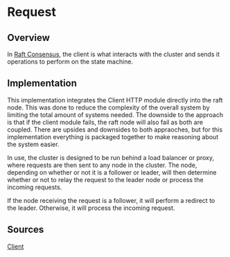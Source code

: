 # Request


## Overview

In [Raft Consensus](https://raft.github.io/raft.pdf), the client is what interacts with the cluster and sends it operations to perform on the state machine. 


## Implementation 

This implementation integrates the Client HTTP module directly into the raft node. This was done to reduce the complexity of the overall system by limiting the total amount of systems needed. The downside to the approach is that if the client module fails, the raft node will also fail as both are coupled. There are upsides and downsides to both appraoches, but for this implementation everything is packaged together to make reasoning about the system easier.

In use, the cluster is designed to be run behind a load balancer or proxy, where requests are then sent to any node in the cluster. The node, depending on whether or not it is a follower or leader, will then determine whether or not to relay the request to the leader node or process the incoming requests.

If the node receiving the request is a follower, it will perform a redirect to the leader. Otherwise, it will process the incoming request.


## Sources

[Client](../internal/request/Service.go)